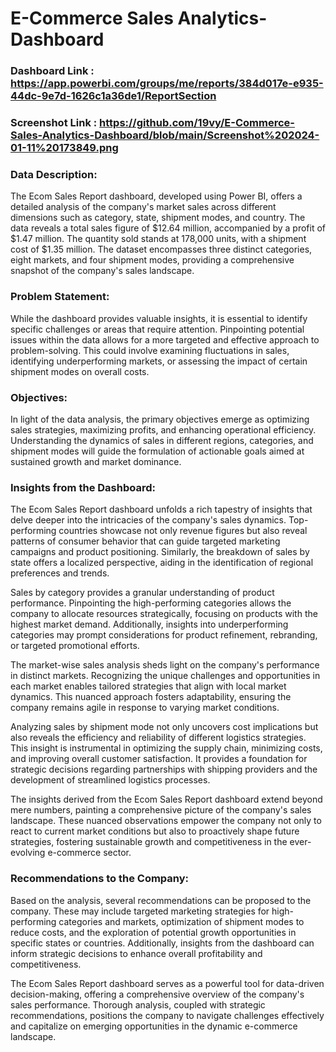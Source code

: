 

# E-Commerce Sales Analytics-Dashboard

### Dashboard Link : https://app.powerbi.com/groups/me/reports/384d017e-e935-44dc-9e7d-1626c1a36de1/ReportSection

### Screenshot Link : https://github.com/19vy/E-Commerce-Sales-Analytics-Dashboard/blob/main/Screenshot%202024-01-11%20173849.png

### Data Description:

The Ecom Sales Report dashboard, developed using Power BI, offers a detailed analysis of the company's market sales across different dimensions such as category, state, shipment modes, and country. The data reveals a total sales figure of $12.64 million, accompanied by a profit of $1.47 million. The quantity sold stands at 178,000 units, with a shipment cost of $1.35 million. The dataset encompasses three distinct categories, eight markets, and four shipment modes, providing a comprehensive snapshot of the company's sales landscape.

### Problem Statement:

While the dashboard provides valuable insights, it is essential to identify specific challenges or areas that require attention. Pinpointing potential issues within the data allows for a more targeted and effective approach to problem-solving. This could involve examining fluctuations in sales, identifying underperforming markets, or assessing the impact of certain shipment modes on overall costs.

### Objectives:

In light of the data analysis, the primary objectives emerge as optimizing sales strategies, maximizing profits, and enhancing operational efficiency. Understanding the dynamics of sales in different regions, categories, and shipment modes will guide the formulation of actionable goals aimed at sustained growth and market dominance.

### Insights from the Dashboard:

The Ecom Sales Report dashboard unfolds a rich tapestry of insights that delve deeper into the intricacies of the company's sales dynamics. Top-performing countries showcase not only revenue figures but also reveal patterns of consumer behavior that can guide targeted marketing campaigns and product positioning. Similarly, the breakdown of sales by state offers a localized perspective, aiding in the identification of regional preferences and trends.

Sales by category provides a granular understanding of product performance. Pinpointing the high-performing categories allows the company to allocate resources strategically, focusing on products with the highest market demand. Additionally, insights into underperforming categories may prompt considerations for product refinement, rebranding, or targeted promotional efforts.

The market-wise sales analysis sheds light on the company's performance in distinct markets. Recognizing the unique challenges and opportunities in each market enables tailored strategies that align with local market dynamics. This nuanced approach fosters adaptability, ensuring the company remains agile in response to varying market conditions.

Analyzing sales by shipment mode not only uncovers cost implications but also reveals the efficiency and reliability of different logistics strategies. This insight is instrumental in optimizing the supply chain, minimizing costs, and improving overall customer satisfaction. It provides a foundation for strategic decisions regarding partnerships with shipping providers and the development of streamlined logistics processes.

The insights derived from the Ecom Sales Report dashboard extend beyond mere numbers, painting a comprehensive picture of the company's sales landscape. These nuanced observations empower the company not only to react to current market conditions but also to proactively shape future strategies, fostering sustainable growth and competitiveness in the ever-evolving e-commerce sector.

### Recommendations to the Company:

Based on the analysis, several recommendations can be proposed to the company. These may include targeted marketing strategies for high-performing categories and markets, optimization of shipment modes to reduce costs, and the exploration of potential growth opportunities in specific states or countries. Additionally, insights from the dashboard can inform strategic decisions to enhance overall profitability and competitiveness.

The Ecom Sales Report dashboard serves as a powerful tool for data-driven decision-making, offering a comprehensive overview of the company's sales performance. Thorough analysis, coupled with strategic recommendations, positions the company to navigate challenges effectively and capitalize on emerging opportunities in the dynamic e-commerce landscape.

